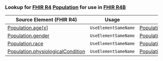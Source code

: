 ### Lookup for [FHIR R4](https://hl7.org/fhir/R4/) [Population](https://hl7.org/fhir/R4/Population.html) for use in [FHIR R4B](https://hl7.org/fhir/R4B/)

| Source Element (FHIR R4) | Usage | Target |
| -------------- | ----- | ------ |
| [Population.age[x]](https://hl7.org/fhir/R4/Population.html#resource) | `UseElementSameName` | [Population.age[x]](https://hl7.org/fhir/R4B/Population.html#resource) |
| [Population.gender](https://hl7.org/fhir/R4/Population.html#resource) | `UseElementSameName` | [Population.gender](https://hl7.org/fhir/R4B/Population.html#resource) |
| [Population.race](https://hl7.org/fhir/R4/Population.html#resource) | `UseElementSameName` | [Population.race](https://hl7.org/fhir/R4B/Population.html#resource) |
| [Population.physiologicalCondition](https://hl7.org/fhir/R4/Population.html#resource) | `UseElementSameName` | [Population.physiologicalCondition](https://hl7.org/fhir/R4B/Population.html#resource) |
